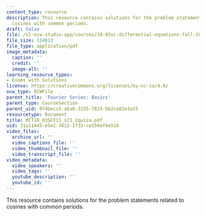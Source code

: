 ```yaml
---
content_type: resource
description: This resource contains solutions for the problem statements related to
  cosines with common periods.
draft: false
file: /ol-ocw-studio-app/courses/18-03sc-differential-equations-fall-2011/31a11445e5e176121f33ce550ef6e510_MIT18_03SCF11_s21_2quiza.pdf
file_size: 114813
file_type: application/pdf
image_metadata:
  caption: ''
  credit: ''
  image-alt: ''
learning_resource_types:
- Exams with Solutions
license: https://creativecommons.org/licenses/by-nc-sa/4.0/
ocw_type: OCWFile
parent_title: 'Fourier Series: Basics'
parent_type: CourseSection
parent_uid: 074becc5-a6a6-3335-7815-bb2ca82e3a15
resourcetype: Document
title: MIT18_03SCF11_s21_2quiza.pdf
uid: 31a11445-e5e1-7612-1f33-ce550ef6e510
video_files:
  archive_url: ''
  video_captions_file: ''
  video_thumbnail_file: ''
  video_transcript_file: ''
video_metadata:
  video_speakers: ''
  video_tags: ''
  youtube_description: ''
  youtube_id: ''
---
```

This resource contains solutions for the problem statements related to cosines with common periods.